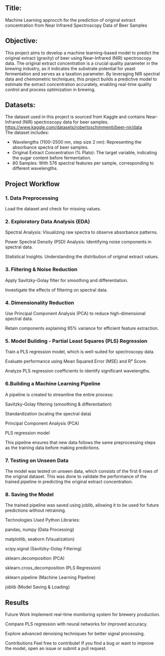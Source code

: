 ## Title:
Machine Learning approcch for the prediction of original extract concentration from Near Infrared Spectroscopy Data of Beer Samples
## Objective:
This project aims to develop a machine learning-based model to predict the original extract (gravity) of beer using Near-Infrared (NIR) spectroscopy data. The original extract concentration is a crucial quality parameter in the brewing industry, as it indicates the substrate potential for yeast fermentation and serves as a taxation parameter. By leveraging NIR spectral data and chemometric techniques, this project builds a predictive model to estimate the extract concentration accurately, enabling real-time quality control and process optimization in brewing.
## Datasets:
The dataset used in this project is sourced from Kaggle and contains Near-Infrared (NIR) spectroscopy data for beer samples.<br>
https://www.kaggle.com/datasets/robertoschimmenti/beer-nir/data <br>
The dataset includes:
* Wavelengths (1100–2500 nm, step size 2 nm): Representing the absorbance spectra of beer samples.
* Original Extract Concentration (% Plato): The target variable, indicating the sugar content before fermentation.
* 80 Samples: With 576 spectral features per sample, corresponding to different wavelengths.

## Project Workflow
### 1. Data Preprocessing
Load the dataset and check for missing values.

### 2. Exploratory Data Analysis (EDA)
Spectral Analysis: Visualizing raw spectra to observe absorbance patterns.

Power Spectral Density (PSD) Analysis: Identifying noise components in spectral data.

Statistical Insights: Understanding the distribution of original extract values.

### 3. Filtering & Noise Reduction
Apply Savitzky-Golay filter for smoothing and differentiation.

Investigate the effects of filtering on spectral data.

### 4. Dimensionality Reduction
Use Principal Component Analysis (PCA) to reduce high-dimensional spectral data.

Retain components explaining 95% variance for efficient feature extraction.

### 5. Model Building - Partial Least Squares (PLS) Regression
Train a PLS regression model, which is well-suited for spectroscopy data.

Evaluate performance using Mean Squared Error (MSE) and R² Score.

Analyze PLS regression coefficients to identify significant wavelengths.

### 6.Building a Machine Learning Pipeline
A pipeline is created to streamline the entire process:

Savitzky-Golay filtering (smoothing & differentiation)

Standardization (scaling the spectral data)

Principal Component Analysis (PCA)

PLS regression model

This pipeline ensures that new data follows the same preprocessing steps as the training data before making predictions.

### 7. Testing on Unseen Data
The model was tested on unseen data, which consists of the first 6 rows of the original dataset. This was done to validate the performance of the trained pipeline in predicting the original extract concentration.

### 8. Saving the Model
The trained pipeline was saved using joblib, allowing it to be used for future predictions without retraining.

Technologies Used
Python Libraries:

pandas, numpy (Data Processing)

matplotlib, seaborn (Visualization)

scipy.signal (Savitzky-Golay Filtering)

sklearn.decomposition (PCA)

sklearn.cross_decomposition (PLS Regression)

sklearn.pipeline (Machine Learning Pipeline)

joblib (Model Saving & Loading)

## Results 

Future Work
Implement real-time monitoring system for brewery production.

Compare PLS regression with neural networks for improved accuracy.

Explore advanced denoising techniques for better signal processing.

Contributions
Feel free to contribute! If you find a bug or want to improve the model, open an issue or submit a pull request.
